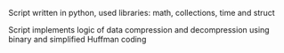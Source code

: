 Script written in python, used libraries: math, collections, time and struct

Script implements logic of data compression and decompression using binary and simplified Huffman coding
